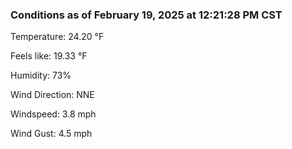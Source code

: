 ### Conditions as of February 19, 2025 at 12:21:28 PM CST 

Temperature: 24.20 &deg;F

Feels like: 19.33 &deg;F

Humidity: 73%

Wind Direction: NNE

Windspeed: 3.8 mph

Wind Gust: 4.5 mph

